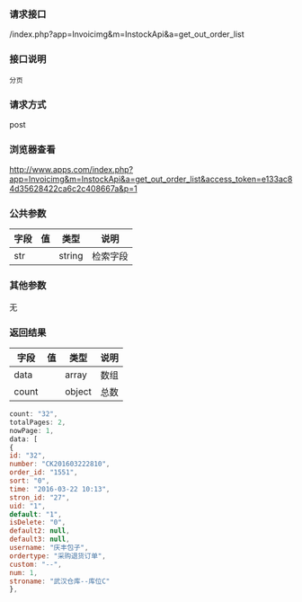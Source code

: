### **请求接口**
/index.php?app=Invoicimg&m=InstockApi&a=get_out_order_list

### **接口说明**
`分页`

### **请求方式**
post

### **浏览器查看**
http://www.apps.com/index.php?app=Invoicimg&m=InstockApi&a=get_out_order_list&access_token=e133ac84d35628422ca6c2c408667a&p=1

### **公共参数** 
|字段       |值             |类型    |说明           |
| --------- |--------      |--------|--------       |
|str  |          |string | 检索字段  |
### **其他参数**
无

### **返回结果**
|字段       |值             |类型    |说明           |
| --------- |--------      |--------|--------       |
|data    |         | array |数组 |
|count|         | object | 总数 |

``` javascript
count: "32",
totalPages: 2,
nowPage: 1,
data: [
{
id: "32",
number: "CK201603222810",
order_id: "1551",
sort: "0",
time: "2016-03-22 10:13",
stron_id: "27",
uid: "1",
default: "1",
isDelete: "0",
default2: null,
default3: null,
username: "庆丰包子",
ordertype: "采购退货订单",
custom: "--",
num: 1,
stroname: "武汉仓库--库位C"
},